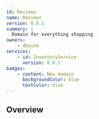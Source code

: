 ```yaml
---
id: Reviews
name: Reviews
version: 0.0.1
summary: |
  Domain for everything shopping
owners:
    - dboyne
services:
    - id: InventoryService
      version: 0.0.2
badges:
    - content: New domain
      backgroundColor: blue
      textColor: blue
---
```


## Overview

<NodeGraph />
